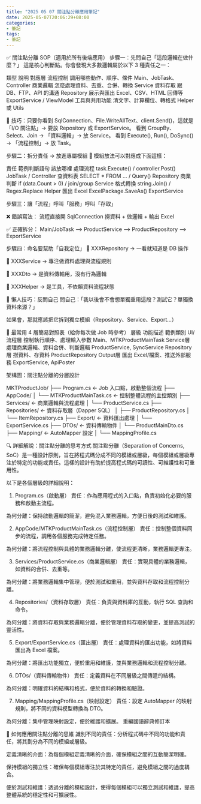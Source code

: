 ```yaml
---
title: "2025 05 07 關注點分離應用筆記"
date: 2025-05-07T20:06:29+08:00
categories:
- 筆記
tags:
- 筆記
---
```


✅ 關注點分離 SOP（適用於所有後端應用）
步驟一：先問自己「這段邏輯在做什麼？」
這是核心判斷點。你會發現大多數邏輯屬於以下 3 種責任之一：

類型	說明	對應層
流程控制	調用哪些動作、順序、條件	Main、JobTask、Controller
商業邏輯	怎麼處理資料、去重、合併、轉換	Service
資料存取	跟 DB、FTP、API 的溝通	Repository
展示與匯出	Excel、CSV、HTML 回傳等	ExportService / ViewModel
工具與共用功能	清文字、計算欄位、轉格式	Helper 或 Utils

📌 技巧：只要你看到 SqlConnection、File.WriteAllText、client.Send()，這就是「I/O 關注點」→ 要放 Repository 或 ExportService。
看到 GroupBy、Select、Join → 「資料邏輯」→ 放 Service。
看到 Execute(), Run(), DoSync() → 「流程控制」→ 放 Task。

步驟二：拆分責任 → 放進專屬模組
📌 模組放法可以對應成下面這樣：

責任	範例判斷語句	該放哪裡
處理流程	task.Execute() / controller.Post()	JobTask / Controller
查資料表	SELECT * FROM ... / Query<T>()	Repository
商業判斷	if (data.Count > 0) / join/group	Service
格式轉換	string.Join() / Regex.Replace	Helper
匯出 Excel	ExcelPackage.SaveAs()	ExportService

步驟三：讓「流程」呼叫「服務」呼叫「存取」

❌ 錯誤寫法：
流程直接開 SqlConnection 撈資料 + 做邏輯 + 輸出 Excel

✅ 正確拆分：
Main/JobTask --> ProductService --> ProductRepository --> ExportService

步驟四：命名要幫助「自我定位」
📌 XXXRepository → 一看就知道是 DB 操作

📌 XXXService → 專注做資料處理與流程規則

📌 XXXDto → 是資料傳輸用，沒有行為邏輯

📌 XXXHelper → 是工具，不依賴資料流程狀態

🎯 懶人技巧：反問自己
問自己：「我以後會不會想單獨重用這段？測試它？單獨換資料來源？」

如果會，那就應該把它拆到獨立模組（Repository、Service、Export...）

📌 最常用 4 層簡易對照表（給你每次做 Job 時參考）
層級	功能描述	範例類別
UI/流程層	控制執行順序、處理輸入參數	Main、MTKProductMainTask
Service層	處理商業邏輯、資料合併、判斷邏輯	ProductService, SyncService
Repository層	撈資料、存資料	ProductRepository
Output層	匯出 Excel/檔案、推送外部服務	ExportService, ApiPoster

架構圖：關注點分離的分層設計

MKTProductJob/
├── Program.cs               ← Job 入口點，啟動整個流程
├── AppCode/
│   └── MTKProductMainTask.cs ← 控制整體流程的主控類別
├── Services/                ← 商業邏輯與流程處理
│   └── ProductService.cs
├── Repositories/            ← 資料存取層（Dapper SQL）
│   ├── ProductRepository.cs
│   └── ItemRepository.cs
├── Export/                  ← 資料匯出處理
│   └── ExportService.cs
├── DTOs/                    ← 資料傳輸物件
│   └── ProductMainDto.cs
├── Mapping/                 ← AutoMapper 設定
│   └── MappingProfile.cs


🔍 詳細解說：關注點分離的思考方式
關注點分離（Separation of Concerns, SoC）是一種設計原則，旨在將程式碼分成不同的模組或層級，每個模組或層級專注於特定的功能或責任。這樣的設計有助於提高程式碼的可讀性、可維護性和可重用性。

以下是各個層級的詳細說明：

1. Program.cs（啟動層）
責任：作為應用程式的入口點，負責初始化必要的服務和啟動主流程。

為何分離：保持啟動邏輯的簡潔，避免混入業務邏輯，方便日後的測試和維護。

2. AppCode/MTKProductMainTask.cs（流程控制層）
責任：控制整個資料同步的流程，調用各個服務完成特定任務。

為何分離：將流程控制與具體的業務邏輯分離，使流程更清晰，業務邏輯更專注。

3. Services/ProductService.cs（商業邏輯層）
責任：實現具體的業務邏輯，如資料的合併、去重等。

為何分離：將業務邏輯集中管理，便於測試和重用，並與資料存取和流程控制分離。

4. Repositories/（資料存取層）
責任：負責與資料庫的互動，執行 SQL 查詢和命令。

為何分離：將資料存取與業務邏輯分離，便於管理資料存取的變更，並提高測試的靈活性。

5. Export/ExportService.cs（匯出層）
責任：處理資料的匯出功能，如將資料匯出為 Excel 檔案。

為何分離：將匯出功能獨立，便於重用和維護，並與業務邏輯和流程控制分離。

6. DTOs/（資料傳輸物件）
責任：定義資料在不同層級之間傳遞的結構。

為何分離：明確資料的結構和格式，便於資料的轉換和驗證。

7. Mapping/MappingProfile.cs（映射設定）
責任：設定 AutoMapper 的映射規則，將不同的資料模型轉換為 DTO。

為何分離：集中管理映射設定，便於維護和擴展。
重編國語辭典修訂本

🧠 如何應用關注點分離的思維
識別不同的責任：分析程式碼中不同的功能和責任，將其劃分為不同的模組或層級。

定義清晰的介面：為每個模組定義清晰的介面，確保模組之間的互動簡潔明確。

保持模組的獨立性：確保每個模組專注於其特定的責任，避免模組之間的過度耦合。

便於測試和維護：透過分離的模組設計，使得每個模組可以獨立測試和維護，提高整體系統的穩定性和可擴展性。